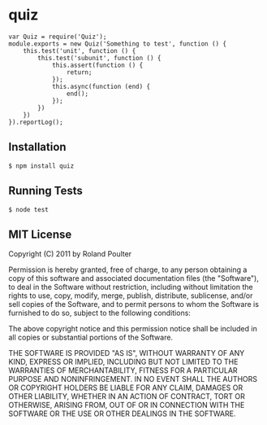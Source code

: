 # quiz

	var Quiz = require('Quiz');
	module.exports = new Quiz('Something to test', function () {
		this.test('unit', function () {
			this.test('subunit', function () {
				this.assert(function () {
					return;
				});
				this.async(function (end) {
					end();
				});
			})
		})
	}).reportLog();

## Installation

	$ npm install quiz

## Running Tests

	$ node test

## MIT License 

Copyright (C) 2011 by Roland Poulter

Permission is hereby granted, free of charge, to any person obtaining a copy
of this software and associated documentation files (the "Software"), to deal
in the Software without restriction, including without limitation the rights
to use, copy, modify, merge, publish, distribute, sublicense, and/or sell
copies of the Software, and to permit persons to whom the Software is
furnished to do so, subject to the following conditions:

The above copyright notice and this permission notice shall be included in
all copies or substantial portions of the Software.

THE SOFTWARE IS PROVIDED "AS IS", WITHOUT WARRANTY OF ANY KIND, EXPRESS OR
IMPLIED, INCLUDING BUT NOT LIMITED TO THE WARRANTIES OF MERCHANTABILITY,
FITNESS FOR A PARTICULAR PURPOSE AND NONINFRINGEMENT. IN NO EVENT SHALL THE
AUTHORS OR COPYRIGHT HOLDERS BE LIABLE FOR ANY CLAIM, DAMAGES OR OTHER
LIABILITY, WHETHER IN AN ACTION OF CONTRACT, TORT OR OTHERWISE, ARISING FROM,
OUT OF OR IN CONNECTION WITH THE SOFTWARE OR THE USE OR OTHER DEALINGS IN
THE SOFTWARE.